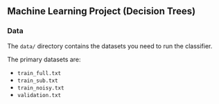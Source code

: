 ## Machine Learning Project (Decision Trees)

### Data

The ``data/`` directory contains the datasets you need to run the classifier.

The primary datasets are:
- ``train_full.txt``
- ``train_sub.txt``
- ``train_noisy.txt``
- ``validation.txt``
